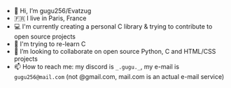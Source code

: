 - 👋 Hi, I’m gugu256/Evatzug
- 🇫🇷 I live in Paris, France
- 💻 I'm currently creating a personal C library & trying to contribute to open source projects
- 🌱 I'm trying to re-learn C
- 💞️ I’m looking to collaborate on open source Python, C and HTML/CSS projects
- 📫 How to reach me: my discord is `_.gugu._`, my e-mail is `gugu256@mail.com` (not @gmail.com, mail.com is an actual e-mail service)

<!---
gugu256/gugu256 is a ✨ special ✨ repository because its `README.md` (this file) appears on your GitHub profile.
You can click the Preview link to take a look at your changes.
--->
